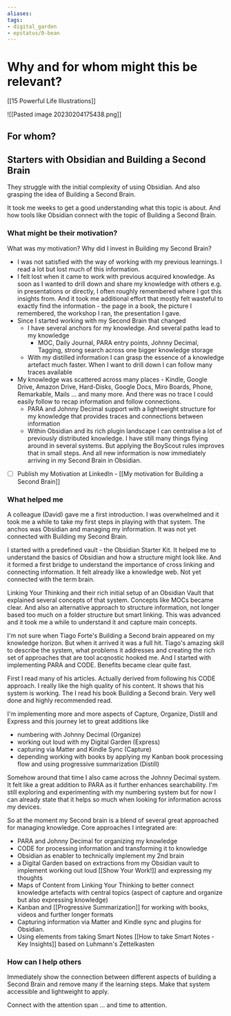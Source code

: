 ```yaml
---
aliases: 
tags: 
- digital_garden
- epstatus/0-bean
---
```

# Why and for whom might this be relevant?
[[15 Powerful Life Illustrations]]

![[Pasted image 20230204175438.png]]

## For whom?
## Starters with Obsidian and Building a Second Brain
They struggle with the initial complexity of using Obsidian. And also grasping the idea of Building a Second Brain.

It took me weeks to get a good understanding what this topic is about. And how tools like Obsidian connect with the topic of Building a Second Brain.

### What might be their motivation?
What was my motivation? Why did I invest in Building my Second Brain?
+ I was not satisfied with the way of working with my previous learnings. I read a lot but lost much of this information.
+ I felt lost when it came to work with previous acquired knowledge. As soon as I wanted to drill down and share my knowledge with others e.g. in presentations or directly, I often roughly remembered where I got this insights from. And it took me additional effort that mostly felt wasteful to exactly find the information - the page in a book, the picture I remembered, the workshop I ran, the presentation I gave.
+ Since I started working with my Second Brain that changed
	+ I have several anchors for my knowledge. And several paths lead to my knowledge
		+ MOC, Daily Journal, PARA entry points, Johnny Decimal, Tagging, strong search across one bigger knowledge storage
	+ With my distilled information I can grasp the essence of a knowledge artefact much faster. When I want to drill down I can follow many traces available
+ My knowledge was scattered across many places - Kindle, Google Drive, Amazon Drive, Hard-Disks, Google Docs, Miro Boards, Phone, Remarkable, Mails ... and many more. And there was no trace I could easily follow to recap information and follow connections.
	+ PARA and Johnny Decimal support with a lightweight structure for my knowledge that provides traces and connections between information
	+ Within Obsidian and its rich plugin landscape I can centralise a lot of previously distributed knowledge. I have still many things flying around in several systems. But applying the BoyScout rules improves that in small steps. And all new information is now immediately arriving in my Second Brain in Obsidian.

- [ ] Publish my Motivation at LinkedIn - [[My motivation for Building a Second Brain]]

### What helped me
A colleague (David) gave me a first introduction. I was overwhelmed and it took me a while to take my first steps in playing with that system. The anchos was Obsidian and managing my information. It was not yet connected with Building my Second Brain.

I started with a predefined vault - the Obsidian Starter Kit. It helped me to understand the basics of Obsidian and how a structure might look like. And it formed a first bridge to understand the importance of cross linking and connecting information. It felt already like a knowledge web. Not yet connected with the term brain.

Linking Your Thinking and their rich initial setup of an Obsidian Vault that explained several concepts of that system. Concepts like MOCs became clear. And also an alternative approach to structure information, not longer based too much on a folder structure but smart linking. This was advanced and it took me a while to understand it and capture main concepts. 

I'm not sure when Tiago Forte's Building a Second brain appeared on my knowledge horizon. But when it arrived it was a full hit. Tiago's amazing skill to describe the system, what problems it addresses and creating the rich set of approaches that are tool acqnostic hooked me. And I started with implementing PARA and CODE. Benefits became clear quite fast.

First I read many of his articles. Actually derived from following his CODE approach. I really like the high quality of his content. It shows that his system is working.
The I read his book Building a Second brain. Very well done and highly recommended read.

I'm implementing more and more aspects of Capture, Organize, Distill and Express and this journey let to great additions like
+ numbering with Johnny Decimal (Organize)
+ working out loud with my Digital Garden (Express)
+ capturing via Matter and Kindle Sync (Capture)
+ depending working with books by applying my Kanban book processing flow and using progressive summarization (Distill)

Somehow around that time I also came across the Johnny Decimal system. It felt like a great addition to PARA as it further enhances searchability. I'm still exploring and experimenting with my numbering system but for now I can already state that it helps so much when looking for information across my devices.

So at the moment my Second brain is a blend of several great approached for managing knowledge. Core approaches I integrated are:
+ PARA and Johnny Decimal for organizing my knowledge
+ CODE for processing information and transforming it to knowledge
+ Obsidian as enabler to technically implement my 2nd brain
+ a Digital Garden based on extractions from my Obsidian vault to implement working out loud [[Show Your Work!]] and expressing my thoughts
+ Maps of Content from Linking Your Thinking to better connect knowledge artefacts with central topics (aspect of capture and organize but also expressing knowledge)
+ Kanban and  [[Progressive Summarization]] for working with books, videos and further longer formats
+ Capturing information via Matter and Kindle sync and plugins for Obsidian. 
+ Using elements from taking Smart Notes [[How to take Smart Notes - Key Insights]] based on Luhmann's Zettelkasten

### How can I help others
Immediately show the connection between different aspects of building a Second Brain and remove many if the learning steps. Make that system accessible and lightweight to apply.

Connect with the attention span ... and time to attention.